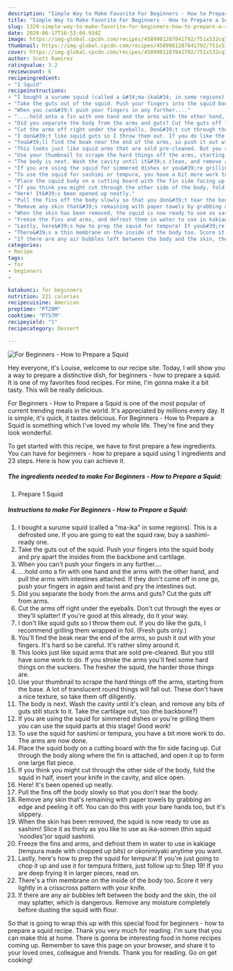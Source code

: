 ```yaml
---
description: "Simple Way to Make Favorite For Beginners - How to Prepare a Squid"
title: "Simple Way to Make Favorite For Beginners - How to Prepare a Squid"
slug: 1329-simple-way-to-make-favorite-for-beginners-how-to-prepare-a-squid
date: 2020-06-17T16:53:04.934Z
image: https://img-global.cpcdn.com/recipes/4589981287841792/751x532cq70/for-beginners-how-to-prepare-a-squid-recipe-main-photo.jpg
thumbnail: https://img-global.cpcdn.com/recipes/4589981287841792/751x532cq70/for-beginners-how-to-prepare-a-squid-recipe-main-photo.jpg
cover: https://img-global.cpcdn.com/recipes/4589981287841792/751x532cq70/for-beginners-how-to-prepare-a-squid-recipe-main-photo.jpg
author: Scott Ramirez
ratingvalue: 3.2
reviewcount: 6
recipeingredient:
- "1 Squid"
recipeinstructions:
- "I bought a surume squid (called a &#34;ma-ika&#34; in some regions). This is a defrosted one. If you are going to eat the squid raw, buy a sashimi-ready one."
- "Take the guts out of the squid. Push your fingers into the squid body and pry apart the insides from the backbone and cartilage."
- "When you can&#39;t push your fingers in any further...."
- "....hold onto a fin with one hand and the arms with the other hand, and pull the arms with intestines attached. If they don&#39;t come off in one go, push your fingers in again and twist and pry the intestines out."
- "Did you separate the body from the arms and guts? Cut the guts off from arms."
- "Cut the arms off right under the eyeballs. Don&#39;t cut through the eyes or they&#39;ll splatter! If you&#39;re good at this already, do it your way."
- "I don&#39;t like squid guts so I throw them out. If you do like the guts, I recommend grilling them wrapped in foil. (Fresh guts only.)"
- "You&#39;ll find the beak near the end of the arms, so push it out with your fingers. It&#39;s hard so be careful. It&#39;s rather slimy around it."
- "This looks just like squid arms that are sold pre-cleaned. But you still have some work to do. If you stroke the arms you&#39;ll feel some hard things on the suckers. The fresher the squid, the harder those things are."
- "Use your thumbnail to scrape the hard things off the arms, starting from the base. A lot of translucent round things will fall out. These don&#39;t have a nice texture, so take them off diligently."
- "The body is next. Wash the cavity until it&#39;s clean, and remove any bits of guts still stuck to it. Take the cartilage out, too (the backbone?)"
- "If you are using the squid for simmered dishes or you&#39;re grilling them you can use the squid parts at this stage! Good work!"
- "To use the squid for sashimi or tempura, you have a bit more work to do. The arms are now done."
- "Place the squid body on a cutting board with the fin side facing up. Cut through the body along where the fin is attached, and open it up to form one large flat piece."
- "If you think you might cut through the other side of the body, fold the squid in half, insert your knife in the cavity, and slice open."
- "Here! It&#39;s been opened up neatly."
- "Pull the fins off the body slowly so that you don&#39;t tear the body."
- "Remove any skin that&#39;s remaining with paper towels by grabbing an edge and peeling it off. You can do this with your bare hands too, but it&#39;s slippery."
- "When the skin has been removed, the squid is now ready to use as sashimi! Slice it as thinly as you like to use as ika-somen (thin squid &#39;noodles&#39;)or squid sashimi."
- "Freeze the fins and arms, and defrost them in water to use in kakiage (tempura made with chopped up bits) or okonimiyaki anytime you want."
- "Lastly, here&#39;s how to prep the squid for tempura! If you&#39;re just going to chop it up and use it for tempura fritters, just follow up to Step 19! If you are deep frying it in larger pieces, read on."
- "There&#39;s a thin membrane on the inside of the body too. Score it very lightly in a crisscross pattern with your knife."
- "If there are any air bubbles left between the body and the skin, the oil may splatter, which is dangerous. Remove any moisture completely before dusting the squid with flour."
categories:
- Recipe
tags:
- for
- beginners
- 

katakunci: for beginners  
nutrition: 221 calories
recipecuisine: American
preptime: "PT20M"
cooktime: "PT57M"
recipeyield: "1"
recipecategory: Dessert

---
```



![For Beginners - How to Prepare a Squid](https://img-global.cpcdn.com/recipes/4589981287841792/751x532cq70/for-beginners-how-to-prepare-a-squid-recipe-main-photo.jpg)

Hey everyone, it's Louise, welcome to our recipe site. Today, I will show you a way to prepare a distinctive dish, for beginners - how to prepare a squid. It is one of my favorites food recipes. For mine, I'm gonna make it a bit tasty. This will be really delicious.

For Beginners - How to Prepare a Squid is one of the most popular of current trending meals in the world. It's appreciated by millions every day. It is simple, it's quick, it tastes delicious. For Beginners - How to Prepare a Squid is something which I've loved my whole life. They're fine and they look wonderful.




To get started with this recipe, we have to first prepare a few ingredients. You can have for beginners - how to prepare a squid using 1 ingredients and 23 steps. Here is how you can achieve it.

<!--inarticleads1-->

##### The ingredients needed to make For Beginners - How to Prepare a Squid:

1. Prepare 1 Squid




<!--inarticleads2-->

##### Instructions to make For Beginners - How to Prepare a Squid:

1. I bought a surume squid (called a &#34;ma-ika&#34; in some regions). This is a defrosted one. If you are going to eat the squid raw, buy a sashimi-ready one.
1. Take the guts out of the squid. Push your fingers into the squid body and pry apart the insides from the backbone and cartilage.
1. When you can&#39;t push your fingers in any further....
1. ....hold onto a fin with one hand and the arms with the other hand, and pull the arms with intestines attached. If they don&#39;t come off in one go, push your fingers in again and twist and pry the intestines out.
1. Did you separate the body from the arms and guts? Cut the guts off from arms.
1. Cut the arms off right under the eyeballs. Don&#39;t cut through the eyes or they&#39;ll splatter! If you&#39;re good at this already, do it your way.
1. I don&#39;t like squid guts so I throw them out. If you do like the guts, I recommend grilling them wrapped in foil. (Fresh guts only.)
1. You&#39;ll find the beak near the end of the arms, so push it out with your fingers. It&#39;s hard so be careful. It&#39;s rather slimy around it.
1. This looks just like squid arms that are sold pre-cleaned. But you still have some work to do. If you stroke the arms you&#39;ll feel some hard things on the suckers. The fresher the squid, the harder those things are.
1. Use your thumbnail to scrape the hard things off the arms, starting from the base. A lot of translucent round things will fall out. These don&#39;t have a nice texture, so take them off diligently.
1. The body is next. Wash the cavity until it&#39;s clean, and remove any bits of guts still stuck to it. Take the cartilage out, too (the backbone?)
1. If you are using the squid for simmered dishes or you&#39;re grilling them you can use the squid parts at this stage! Good work!
1. To use the squid for sashimi or tempura, you have a bit more work to do. The arms are now done.
1. Place the squid body on a cutting board with the fin side facing up. Cut through the body along where the fin is attached, and open it up to form one large flat piece.
1. If you think you might cut through the other side of the body, fold the squid in half, insert your knife in the cavity, and slice open.
1. Here! It&#39;s been opened up neatly.
1. Pull the fins off the body slowly so that you don&#39;t tear the body.
1. Remove any skin that&#39;s remaining with paper towels by grabbing an edge and peeling it off. You can do this with your bare hands too, but it&#39;s slippery.
1. When the skin has been removed, the squid is now ready to use as sashimi! Slice it as thinly as you like to use as ika-somen (thin squid &#39;noodles&#39;)or squid sashimi.
1. Freeze the fins and arms, and defrost them in water to use in kakiage (tempura made with chopped up bits) or okonimiyaki anytime you want.
1. Lastly, here&#39;s how to prep the squid for tempura! If you&#39;re just going to chop it up and use it for tempura fritters, just follow up to Step 19! If you are deep frying it in larger pieces, read on.
1. There&#39;s a thin membrane on the inside of the body too. Score it very lightly in a crisscross pattern with your knife.
1. If there are any air bubbles left between the body and the skin, the oil may splatter, which is dangerous. Remove any moisture completely before dusting the squid with flour.




So that is going to wrap this up with this special food for beginners - how to prepare a squid recipe. Thank you very much for reading. I'm sure that you can make this at home. There is gonna be interesting food in home recipes coming up. Remember to save this page on your browser, and share it to your loved ones, colleague and friends. Thank you for reading. Go on get cooking!
